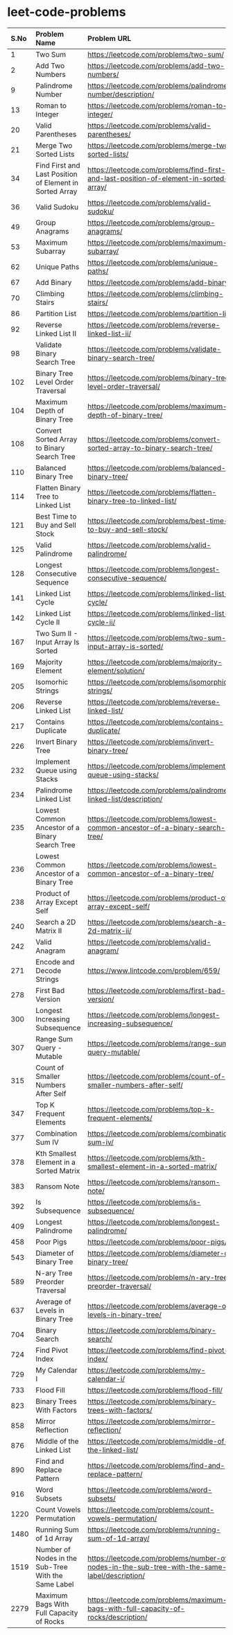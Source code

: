 # leet-code-problems

| S.No | Problem Name | Problem URL | Solution URL | 
| :--- | :----------- | :---------- | :----------- | 
| 1 | Two Sum | https://leetcode.com/problems/two-sum/ | https://github.com/s-suryakiran/leet-code-problems/blob/main/1.%20Two%20Sum.py |
| 2 | Add Two Numbers | https://leetcode.com/problems/add-two-numbers/ | https://github.com/s-suryakiran/leet-code-problems/blob/main/2.%20Add%20Two%20Numbers.py |
| 9 | Palindrome Number | https://leetcode.com/problems/palindrome-number/description/ | https://github.com/s-suryakiran/leet-code-problems/blob/main/9.%20Palindrome%20Number.py |
| 13 | Roman to Integer | https://leetcode.com/problems/roman-to-integer/ | https://github.com/s-suryakiran/leet-code-problems/blob/main/13.%20Roman%20to%20Integer.py |
| 20 | Valid Parentheses | https://leetcode.com/problems/valid-parentheses/ | https://github.com/s-suryakiran/leet-code-problems/blob/main/20.%20Valid%20Parentheses.py |
| 21 | Merge Two Sorted Lists | https://leetcode.com/problems/merge-two-sorted-lists/ | https://github.com/s-suryakiran/leet-code-problems/blob/main/21.%20Merge%20Two%20Sorted%20Lists.py |
| 34 | Find First and Last Position of Element in Sorted Array | https://leetcode.com/problems/find-first-and-last-position-of-element-in-sorted-array/ | https://github.com/s-suryakiran/leet-code-problems/blob/main/34.%20Find%20First%20and%20Last%20Position%20of%20Element%20in%20Sorted%20Array.py |
| 36 | Valid Sudoku | https://leetcode.com/problems/valid-sudoku/ | https://github.com/s-suryakiran/leet-code-problems/blob/main/36.%20Valid%20Sudoku.py |
| 49 | Group Anagrams | https://leetcode.com/problems/group-anagrams/ | https://github.com/s-suryakiran/leet-code-problems/blob/main/49.%20Group%20Anagrams.py |
| 53 | Maximum Subarray | https://leetcode.com/problems/maximum-subarray/ | https://github.com/s-suryakiran/leet-code-problems/blob/main/53.%20Maximum%20Subarray.py |
| 62 | Unique Paths | https://leetcode.com/problems/unique-paths/ | https://github.com/s-suryakiran/leet-code-problems/blob/main/62.%20Unique%20Paths.py |
| 67 | Add Binary | https://leetcode.com/problems/add-binary/| https://github.com/s-suryakiran/leet-code-problems/blob/main/67.%20Add%20Binary.py |
| 70 | Climbing Stairs | https://leetcode.com/problems/climbing-stairs/ | https://github.com/s-suryakiran/leet-code-problems/blob/main/70.%20Climbing%20Stairs.py |
| 86 | Partition List | https://leetcode.com/problems/partition-list/ | https://github.com/s-suryakiran/leet-code-problems/blob/main/86.%20Partition%20List.py |
| 92 | Reverse Linked List II | https://leetcode.com/problems/reverse-linked-list-ii/ | https://github.com/s-suryakiran/leet-code-problems/blob/main/92.%20Reverse%20Linked%20List%20II.py |
| 98 | Validate Binary Search Tree | https://leetcode.com/problems/validate-binary-search-tree/ | https://github.com/s-suryakiran/leet-code-problems/blob/main/98.%20Validate%20Binary%20Search%20Tree.py |
| 102 | Binary Tree Level Order Traversal | https://leetcode.com/problems/binary-tree-level-order-traversal/ | https://github.com/s-suryakiran/leet-code-problems/blob/main/102.%20Binary%20Tree%20Level%20Order%20Traversal.py |
| 104 | Maximum Depth of Binary Tree | https://leetcode.com/problems/maximum-depth-of-binary-tree/ | https://github.com/s-suryakiran/leet-code-problems/blob/main/104.%20Maximum%20Depth%20of%20Binary%20Tree.py |
| 108 | Convert Sorted Array to Binary Search Tree | https://leetcode.com/problems/convert-sorted-array-to-binary-search-tree/ | https://github.com/s-suryakiran/leet-code-problems/blob/main/108.%20Convert%20Sorted%20Array%20to%20Binary%20Search%20Tree.py |
| 110 | Balanced Binary Tree | https://leetcode.com/problems/balanced-binary-tree/ | https://github.com/s-suryakiran/leet-code-problems/blob/main/110.%20Balanced%20Binary%20Tree.py |
| 114 | Flatten Binary Tree to Linked List | https://leetcode.com/problems/flatten-binary-tree-to-linked-list/ | https://github.com/s-suryakiran/leet-code-problems/blob/main/114.%20Flatten%20Binary%20Tree%20to%20Linked%20List.py |
| 121 | Best Time to Buy and Sell Stock | https://leetcode.com/problems/best-time-to-buy-and-sell-stock/ | https://github.com/s-suryakiran/leet-code-problems/blob/main/121.%20Best%20Time%20to%20Buy%20and%20Sell%20Stock.py |
| 125 | Valid Palindrome | https://leetcode.com/problems/valid-palindrome/ | https://github.com/s-suryakiran/leet-code-problems/blob/main/125.%20Valid%20Palindrome.py |
| 128 | Longest Consecutive Sequence | https://leetcode.com/problems/longest-consecutive-sequence/ | https://github.com/s-suryakiran/leet-code-problems/blob/main/128.%20Longest%20Consecutive%20Sequence.py |
| 141 | Linked List Cycle | https://leetcode.com/problems/linked-list-cycle/ | https://github.com/s-suryakiran/leet-code-problems/blob/main/141.%20Linked%20List%20Cycle.py |
| 142 | Linked List Cycle II | https://leetcode.com/problems/linked-list-cycle-ii/ | https://github.com/s-suryakiran/leet-code-problems/blob/main/142.%20Linked%20List%20Cycle%20II.py |
| 167 | Two Sum II - Input Array Is Sorted | https://leetcode.com/problems/two-sum-ii-input-array-is-sorted/ | |
| 169 | Majority Element | https://leetcode.com/problems/majority-element/solution/ | https://github.com/s-suryakiran/leet-code-problems/blob/main/169.%20Majority%20Element.py |
| 205 | Isomorhic Strings | https://leetcode.com/problems/isomorphic-strings/ | https://github.com/s-suryakiran/leet-code-problems/blob/main/205.%20Isomorphic%20Strings.py |
| 206 | Reverse Linked List | https://leetcode.com/problems/reverse-linked-list/ | https://github.com/s-suryakiran/leet-code-problems/blob/main/206.%20Reverse%20Linked%20List.py |
| 217 | Contains Duplicate | https://leetcode.com/problems/contains-duplicate/ | https://github.com/s-suryakiran/leet-code-problems/blob/main/217.%20Contains%20Duplicate.py |
| 226 | Invert Binary Tree | https://leetcode.com/problems/invert-binary-tree/ | https://github.com/s-suryakiran/leet-code-problems/blob/main/226.%20Invert%20Binary%20Tree.py |
| 232 | Implement Queue using Stacks | https://leetcode.com/problems/implement-queue-using-stacks/ | https://github.com/s-suryakiran/leet-code-problems/blob/main/232.%20Implement%20Queue%20using%20Stacks.py |
| 234 | Palindrome Linked List | https://leetcode.com/problems/palindrome-linked-list/description/ | https://github.com/s-suryakiran/leet-code-problems/blob/main/234.%20Palindrome%20Linked%20List.py |
| 235 | Lowest Common Ancestor of a Binary Search Tree | https://leetcode.com/problems/lowest-common-ancestor-of-a-binary-search-tree/ | https://github.com/s-suryakiran/leet-code-problems/blob/main/235.%20Lowest%20Common%20Ancestor%20of%20a%20Binary%20Search%20Tree.py |
| 236 | Lowest Common Ancestor of a Binary Tree | https://leetcode.com/problems/lowest-common-ancestor-of-a-binary-tree/ | https://github.com/s-suryakiran/leet-code-problems/blob/main/236.%20Lowest%20Common%20Ancestor%20of%20a%20Binary%20Tree.py |
| 238 | Product of Array Except Self | https://leetcode.com/problems/product-of-array-except-self/ | https://github.com/s-suryakiran/leet-code-problems/blob/main/238.%20Product%20of%20Array%20Except%20Self.py |
| 240 | Search a 2D Matrix II | https://leetcode.com/problems/search-a-2d-matrix-ii/ | https://github.com/s-suryakiran/leet-code-problems/blob/main/240.%20Search%20a%202D%20Matrix%20II.py |
| 242 | Valid Anagram | https://leetcode.com/problems/valid-anagram/ | https://github.com/s-suryakiran/leet-code-problems/blob/main/242.%20Valid%20Anagram.py |
| 271 | Encode and Decode Strings | https://www.lintcode.com/problem/659/ | https://github.com/s-suryakiran/leet-code-problems/blob/main/271.%20Encode%20and%20Decode%20Strings.py |
| 278 | First Bad Version | https://leetcode.com/problems/first-bad-version/ | https://github.com/s-suryakiran/leet-code-problems/blob/main/278.%20First%20Bad%20Version.py |
| 300 | Longest Increasing Subsequence | https://leetcode.com/problems/longest-increasing-subsequence/ | https://github.com/s-suryakiran/leet-code-problems/blob/main/300.%20Longest%20Increasing%20Subsequence.py |
| 307 | Range Sum Query - Mutable | https://leetcode.com/problems/range-sum-query-mutable/ | https://github.com/s-suryakiran/leet-code-problems/blob/main/307.%20Range%20Sum%20Query%20-%20Mutable.py |
| 315 | Count of Smaller Numbers After Self | https://leetcode.com/problems/count-of-smaller-numbers-after-self/ | https://github.com/s-suryakiran/leet-code-problems/blob/main/315.%20Count%20of%20Smaller%20Numbers%20After%20Self.py |
| 347 | Top K Frequent Elements | https://leetcode.com/problems/top-k-frequent-elements/ | https://github.com/s-suryakiran/leet-code-problems/blob/main/347.%20Top%20K%20Frequent%20Elements.py |
| 377 | Combination Sum IV | https://leetcode.com/problems/combination-sum-iv/| https://github.com/s-suryakiran/leet-code-problems/blob/main/377.%20Combination%20Sum%20IV.py |
| 378 | Kth Smallest Element in a Sorted Matrix | https://leetcode.com/problems/kth-smallest-element-in-a-sorted-matrix/ | https://github.com/s-suryakiran/leet-code-problems/blob/main/378.%20Kth%20Smallest%20Element%20in%20a%20Sorted%20Matrix.py |
| 383 | Ransom Note | https://leetcode.com/problems/ransom-note/ | https://github.com/s-suryakiran/leet-code-problems/blob/main/383.%20Ransom%20Note.py |
| 392 | Is Subsequence | https://leetcode.com/problems/is-subsequence/ | https://github.com/s-suryakiran/leet-code-problems/blob/main/392.%20Is%20Subsequence.py |
| 409 | Longest Palindrome | https://leetcode.com/problems/longest-palindrome/ | https://github.com/s-suryakiran/leet-code-problems/blob/main/409.%20Longest%20Palindrome.py |
| 458 | Poor Pigs | https://leetcode.com/problems/poor-pigs/ | https://github.com/s-suryakiran/leet-code-problems/blob/main/458.%20Poor%20Pigs.py |
| 543 | Diameter of Binary Tree | https://leetcode.com/problems/diameter-of-binary-tree/ | https://github.com/s-suryakiran/leet-code-problems/blob/main/543.%20Diameter%20of%20Binary%20Tree.py |
| 589 | N-ary Tree Preorder Traversal | https://leetcode.com/problems/n-ary-tree-preorder-traversal/ | https://github.com/s-suryakiran/leet-code-problems/blob/main/589.%20N-ary%20Tree%20Preorder%20Traversal.py |
| 637 | Average of Levels in Binary Tree | https://leetcode.com/problems/average-of-levels-in-binary-tree/ | https://github.com/s-suryakiran/leet-code-problems/blob/main/637.%20Average%20of%20Levels%20in%20Binary%20Tree.py |
| 704 | Binary Search | https://leetcode.com/problems/binary-search/ | https://github.com/s-suryakiran/leet-code-problems/blob/main/704.%20Binary%20Search.py |
| 724 | Find Pivot Index | https://leetcode.com/problems/find-pivot-index/ | https://github.com/s-suryakiran/leet-code-problems/blob/main/724.%20Find%20Pivot%20Index.py |
| 729 | My Calendar I | https://leetcode.com/problems/my-calendar-i/ | https://github.com/s-suryakiran/leet-code-problems/blob/main/729.%20My%20Calendar%20I.py |
| 733 | Flood Fill | https://leetcode.com/problems/flood-fill/ | https://github.com/s-suryakiran/leet-code-problems/blob/main/733.%20Flood%20Fill.py |
| 823 | Binary Trees With Factors | https://leetcode.com/problems/binary-trees-with-factors/ | https://github.com/s-suryakiran/leet-code-problems/blob/main/823.%20Binary%20Trees%20With%20Factors.py |
| 858 | Mirror Reflection | https://leetcode.com/problems/mirror-reflection/ | https://github.com/s-suryakiran/leet-code-problems/blob/main/858.%20Mirror%20Reflection.py |
| 876 | Middle of the Linked List | https://leetcode.com/problems/middle-of-the-linked-list/ | https://github.com/s-suryakiran/leet-code-problems/blob/main/876.%20Middle%20of%20the%20Linked%20List.py |
| 890 | Find and Replace Pattern | https://leetcode.com/problems/find-and-replace-pattern/ | https://github.com/s-suryakiran/leet-code-problems/blob/main/890.%20Find%20and%20Replace%20Pattern.py |
| 916 | Word Subsets | https://leetcode.com/problems/word-subsets/ | https://github.com/s-suryakiran/leet-code-problems/blob/main/916.%20Word%20Subsets.py |
| 1220 | Count Vowels Permutation | https://leetcode.com/problems/count-vowels-permutation/ | https://github.com/s-suryakiran/leet-code-problems/blob/main/1220.%20Count%20Vowels%20Permutation.py|
| 1480 | Running Sum of 1d Array | https://leetcode.com/problems/running-sum-of-1d-array/ | https://github.com/s-suryakiran/leet-code-problems/blob/main/1480.%20Running%20Sum%20of%201d%20Array.py |
| 1519 | Number of Nodes in the Sub-Tree With the Same Label | https://leetcode.com/problems/number-of-nodes-in-the-sub-tree-with-the-same-label/description/ | https://github.com/s-suryakiran/leet-code-problems/blob/main/1519.%20Number%20of%20Nodes%20in%20the%20Sub-Tree%20With%20the%20Same%20Label.py |
| 2279 | Maximum Bags With Full Capacity of Rocks | https://leetcode.com/problems/maximum-bags-with-full-capacity-of-rocks/description/ | https://github.com/s-suryakiran/leet-code-problems/blob/main/2279.%20Maximum%20Bags%20With%20Full%20Capacity%20of%20Rocks.py |
